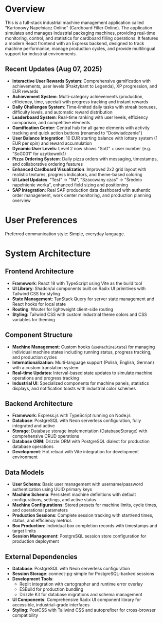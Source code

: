 # Overview

This is a full-stack industrial machine management application called "Kartonowy Napełniacz Online" (Cardboard Filler Online). The application simulates and manages industrial packaging machines, providing real-time monitoring, control, and statistics for cardboard filling operations. It features a modern React frontend with an Express backend, designed to track machine performance, manage production cycles, and provide multilingual support for industrial environments.

## Recent Updates (Aug 07, 2025)

- **Interactive User Rewards System**: Comprehensive gamification with achievements, user levels (Praktykant to Legenda), XP progression, and EUR rewards
- **Achievement System**: Multi-category achievements (production, efficiency, time, special) with progress tracking and instant rewards
- **Daily Challenges System**: Time-limited daily tasks with streak bonuses, difficulty levels, and automatic reward distribution
- **Leaderboard System**: Real-time ranking with user levels, efficiency comparison, and competitive elements
- **Gamification Center**: Central hub for all game elements with activity tracking and quick action buttons (renamed to "Doświadczenie")
- **User Balance Integration**: 10 EUR starting balance with lottery system (1 EUR per spin) and reward accumulation
- **Dynamic User Levels**: Level 2 now shows "SoG" + user number (e.g. "SoG001" for uzytkownik1)
- **Pizza Ordering System**: Daily pizza orders with messaging, timestamps, and collaborative ordering features
- **Enhanced Cardboard Visualization**: Improved 2x2 grid layout with realistic textures, progress indicators, and theme-based coloring
- **UI Label Updates**: "Test" → "1M", "Szacowany czas" → "Średnio napełnienie worka", enhanced field sizing and positioning
- **SAP Integration**: Real SAP production data dashboard with authentic order management, work center monitoring, and production planning overview

# User Preferences

Preferred communication style: Simple, everyday language.

# System Architecture

## Frontend Architecture
- **Framework**: React 18 with TypeScript using Vite as the build tool
- **UI Library**: Shadcn/ui components built on Radix UI primitives with Tailwind CSS for styling
- **State Management**: TanStack Query for server state management and React hooks for local state
- **Routing**: Wouter for lightweight client-side routing
- **Styling**: Tailwind CSS with custom industrial theme colors and CSS variables for theming

## Component Structure
- **Machine Management**: Custom hooks (`useMachineState`) for managing individual machine states including running status, progress tracking, and production cycles
- **Internationalization**: Multi-language support (Polish, English, German) with a custom translation system
- **Real-time Updates**: Interval-based state updates to simulate machine operations and progress tracking
- **Industrial UI**: Specialized components for machine panels, statistics displays, and notification toasts with industrial color schemes

## Backend Architecture
- **Framework**: Express.js with TypeScript running on Node.js
- **Database**: PostgreSQL with Neon serverless configuration, fully integrated and active
- **Storage**: Database storage implementation (DatabaseStorage) with comprehensive CRUD operations
- **Database ORM**: Drizzle ORM with PostgreSQL dialect for production database operations
- **Development**: Hot reload with Vite integration for development environment

## Data Models
- **User Schema**: Basic user management with username/password authentication using UUID primary keys
- **Machine Schema**: Persistent machine definitions with default configurations, settings, and active status
- **Machine Configurations**: Stored presets for machine limits, cycle times, and operational parameters
- **Production Sessions**: Complete session tracking with start/end times, status, and efficiency metrics
- **Box Production**: Individual box completion records with timestamps and target limits
- **Session Management**: PostgreSQL session store configuration for production deployment

## External Dependencies
- **Database**: PostgreSQL with Neon serverless configuration
- **Session Storage**: connect-pg-simple for PostgreSQL-backed sessions
- **Development Tools**: 
  - Replit integration with cartographer and runtime error overlay
  - ESBuild for production bundling
  - Drizzle Kit for database migrations and schema management
- **UI Components**: Comprehensive Radix UI component library for accessible, industrial-grade interfaces
- **Styling**: PostCSS with Tailwind CSS and autoprefixer for cross-browser compatibility